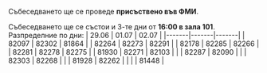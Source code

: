 Събеседването ще се проведе **присъствено във ФМИ**.

Събеседването ще се състои и 3-те дни от **16:00 в зала 101**.
Разпределние по дни:
| 29.06 | 01.07 | 02.07 |
|-------|-------|-------|
| 82097 | 82302 | 81864 |
| 82264 | 82273 | 82291 |
| 82178 | 82285 | 82266 |
| 82281 | 82278 | 82275 |
| 81930 | 82271 | 82103 |
|       | 82287 | 82090 |
|       | 82303 | 82268 |
|       | 81928 | 82262 |
|       |       | 81448 |
